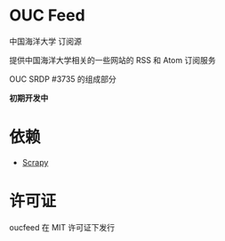 OUC Feed
====================

中国海洋大学 订阅源

提供中国海洋大学相关的一些网站的 RSS 和 Atom 订阅服务

OUC SRDP #3735 的组成部分

**初期开发中**


依赖
====================

* [Scrapy](http://scrapy.org/)


许可证
====================

oucfeed 在 MIT 许可证下发行
